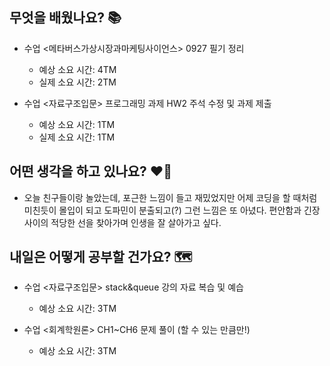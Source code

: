 ## 무엇을 배웠나요? 📚
- 수업 <메타버스가상시장과마케팅사이언스> 0927 필기 정리
    - 예상 소요 시간: 4TM
    - 실제 소요 시간: 2TM

- 수업 <자료구조입문> 프로그래밍 과제 HW2 주석 수정 및 과제 제출
    - 예상 소요 시간: 1TM
    - 실제 소요 시간: 1TM

## 어떤 생각을 하고 있나요? ❤️‍🔥
- 오늘 친구들이랑 놀았는데, 포근한 느낌이 들고 재밌었지만 어제 코딩을 할 때처럼 미친듯이 몰입이 되고 도파민이 분출되고(?) 그런 느낌은 또 아녔다. 편안함과 긴장 사이의 적당한 선을 찾아가며 인생을 잘 살아가고 싶다.

## 내일은 어떻게 공부할 건가요? 🗺
- 수업 <자료구조입문> stack&queue 강의 자료 복습 및 예습
    - 예상 소요 시간: 3TM

- 수업 <회계학원론> CH1~CH6 문제 풀이 (할 수 있는 만큼만!)
    - 예상 소요 시간: 3TM